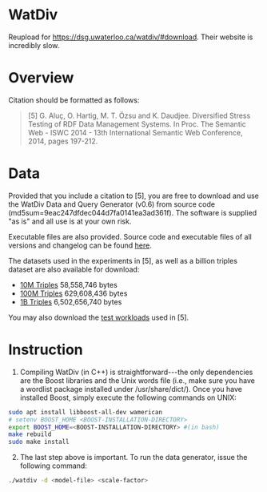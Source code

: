 # WatDiv
Reupload for https://dsg.uwaterloo.ca/watdiv/#download. Their website is incredibly slow.

# Overview
Citation should be formatted as follows:

> [5] G. Aluç, O. Hartig, M. T. Özsu and K. Daudjee. Diversified Stress Testing of RDF Data Management Systems. In Proc. The Semantic Web - ISWC 2014 - 13th International Semantic Web Conference, 2014, pages 197-212.

# Data
Provided that you include a citation to [5], you are free to download and use the WatDiv Data and Query Generator (v0.6) from source code (md5sum=9eac247dfdec044d7fa0141ea3ad361f). The software is supplied "as is" and all use is at your own risk.

Executable files are also provided. Source code and executable files of all versions and changelog can be found [here](https://dsg.uwaterloo.ca/watdiv/changelog.shtml).

The datasets used in the experiments in [5], as well as a billion triples dataset are also available for download:

- [10M Triples](https://dsg.uwaterloo.ca/watdiv/watdiv.10M.tar.bz2) 58,558,746 bytes
- [100M Triples](https://dsg.uwaterloo.ca/watdiv/watdiv.100M.tar.bz2) 629,608,436 bytes
- [1B Triples](https://dsg.uwaterloo.ca/watdiv/watdiv.1000M.tar.bz2) 6,502,656,740 bytes

You may also download the [test workloads](https://dsg.uwaterloo.ca/watdiv/stress-workloads.tar.gz) used in [5].

# Instruction
1. Compiling WatDiv (in C++) is straightforward---the only dependencies are the Boost libraries and the Unix words file (i.e., make sure you have a wordlist package installed under /usr/share/dict/). Once you have installed Boost, simply execute the following commands on UNIX:

```bash
sudo apt install libboost-all-dev wamerican
# setenv BOOST_HOME <BOOST-INSTALLATION-DIRECTORY>
export BOOST_HOME=<BOOST-INSTALLATION-DIRECTORY> #(in bash)
make rebuild
sudo make install
```

2. The last step above is important. To run the data generator, issue the following command:

```bash
./watdiv -d <model-file> <scale-factor>
```
